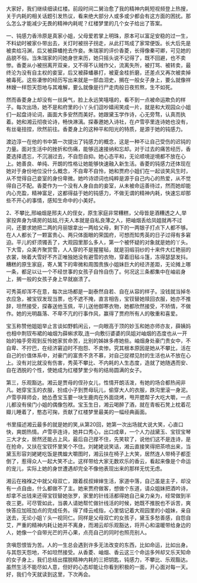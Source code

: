 
大家好，我们继续细读红楼。前段时间二舅治愈了我的精神内耗短视频登上热搜，关于内耗的相关话题引发热议，看来绝大部分人或多或少都会有这方面的困扰。那么怎么才能减少无畏的精神内耗呢？红楼梦里的几个女子给出了答案。

一、钝感力香泠原是真家小姐，父母爱若掌上明珠，原本可以富足安稳的过一生，不料幼时被家仆带出去，关灯时被拐子拐走，从此打骂成了家常便饭。长大后先是被卖给冯渊，后又被薛蟠抢去作妾。朱瑞家的评价香菱，长得像秦可卿，可见她的品貌不俗。当朱瑞家的问她身世来历，她只摇头说不记得了，既不回避，也不卖惨。香菱从小被拐离开双亲，又不得不认贼作父，流离失所，被打骂、被转卖，最终沦为没有自主权的妾室，后又被薛蟠暴打，被夏金桂折磨，还差点又再次被卖掉被毒死。这些凄惨的经历写出来就是一部血泪史，搁在一般女子身上，要么就像祥林嫂一样怨天怨地与其难解，要么就像是行尸走肉般日夜煎熬，生不如死。

然而香菱身上却没有一丝戾气，脸上永远笑嘻嘻的，看不到一点被命运欺负的样子。每次出场，她不是和府里的小丫头们逗吵嬉闹笑成一片，就是和大观园众小姐们一起盘诗论词，画面大多安然而美好。她跟黛玉学作诗，心无旁骛，认真而执着。她和湘云彻夜论诗，畅快淋漓。探春邀她入诗社，在卢雪亭里连诗她也没有，有丝毫扭捏，欣然前往。香菱身上的这种平和阳光的特质，是源于她的钝感力。

渡边淳一在他的书中第一次提出了钝感力的概念，这是一种不让自己受伤的迟钝的力量。面对生活中的挫折和伤痛，能够迅速接纳和忘却。对于过去的痛苦经历，香菱选择遗忘，不沉溺过去，不自怨自抑。她心态平和，无论顺境逆境都不放在心上。她善良、单纯、开朗的性格让她能够快速融入新生活。香菱的钝感力还体现在她对于身份地位没什么概念，不自卑不自怜，她和贾府小姐们在一起谈笑风生时，从不觉得自己妾室的身份卑微。她吟诗颂词也纯粹是源于自己内心的热爱，从不觉得自己不配。香菱作为一个没有人身自由的妾室，从未被命运善待过，然而她却能内心充盈，精神富足，这都得益于她的钝感力，不做无谓的精神内耗，快速忘却那些不开心的事情，感知生命中的小美好。

2、不攀比,邢岫烟是邢夫人的侄女，原生家庭非常糟糕，父母皆是酒糟透之人,举家投奔身为填房的姑姑,行夫人本就是自私良薄之人，把岫烟丢给凤姐就再不过问，还要求她把二两的月丽银拿出一两给父母，剩下的一两银子打点下人都不够。在人人都长了一颗富贵心、两只体面眼的荣国府，可想而知秀英的日子过得有多窘迫。平儿的虾须镯丢了，大观园里那么多人，第一个被怀疑的对象就是她的丫头。下大雪，众美齐聚赏雪，人人穿的不是猩猩毡，就是羽缎羽纱的十来件大红艳丽的衣裳，映着大雪好不齐正唯独她没有避雪的衣物，穿着旧毡斗篷，冻得瑟瑟发抖。糟糕的原生家庭，寄人篱下的卑微和周围贵族小姐妹巨大的经济差距，无论摊上哪一条，都足以让一个不经世事的女孩子自怜自伤了。何况这三条都集中在岫岩身上，搁一般的女孩子身上早就崩溃了。

可秀英却浑不在意，每次出场都是一副泰然自若、自在从容的样子。没钱就当掉冬衣应急，被宝钗发现当票，也不遮不掩，直言相告，宝钗替她赎回衣服，她亦不推辞，坦然接受，探春送他玉佩，平儿送他御寒衣物，她都欣然接受，不矫情，不做作。她的光明磊落、不卑不亢的行事作风，赢得了贾府所有人的敬重和喜爱。

宝玉称赞他姐姐举止言谈如野鹤闲云，一向眼高于顶的妙玉和她亦师亦友，薛姨妈也相中荆钗布裙的岫烟为薛蝌求取,连一向敷衍婆婆的凤姐对岫烟的态度也从一开始的袖手旁观到反怜她家贫命苦，比别的姊妹多疼她些。岫烟身处豪门贵女中，不自卑、不拧巴，在经济窘迫时不抱怨、不卖惨。究其根本原因是她从不攀比，活在自己的价值体系中，对豪门的富贵不贪不慕，对自己捉襟见肘的生活也从不放在心上。没有对比就没有伤害，秀英不攀比、不内耗的人生态度，造就了她随遇而安、自在洒脱的个性，使她成为红楼梦里少有的结局圆满的女子。

第三，乐观豁达。湘云是贾母的侄孙女儿，性情开朗活泼，有她的场合都热闹非凡。她穿宝玉的衣服，扮成小子到贾母玩儿，偷穿大人的衣服，跌沟里滚一身泥。卢雪亭拜师会，她怂恿宝玉要一块生鹿肉在外面烧烤，甩开腮帮子大吃大嚼，一点儿都没有侯门小姐的偶像包袱。宝玉生日，湘云喝醉了酒，就在青板石凳上枕着花瓣儿睡着了，憨态可掬，贡献了红楼梦里最美的一幅经典画面。

书里描述湘云最多的就是她的笑,从第20回，她第一次出场就大说大笑，心直口快，爽朗热情。卢雪亭连诗，她井口秀心，出口成章，一个人力战黛玉、宝钗宝琴三大才女，居然还能占上风，最后自己撑不住，先笑软了，说他们这不是连诗，是在抢命，又扶在宝钗怀里笑个不住。刘姥姥说笑话，湘云直接笑得把茶喷出来，当黛玉形容刘姥姥吃饭是携蝗大嚼图时，湘云扶在椅子上大笑，居然连人带椅子都歪倒了，惹得众人一起大笑不止。这样带给大家无数欢乐的香云，看起来像是个命运的宠儿，实际上她的身世遭遇却完全不像他表现出来的那样无忧无虑。

湘云在襁褓之中就父母双亡，跟着叔叔婶婶生活，家道中落，自己虽是主子，却没有一点自由，什么都做不了主。她来贾府做客，想做个东道，请众姐妹把酒吟诗，却拿不出钱来还得宝钗替她张罗，家里的针线活都得她自己亲力亲为，经常做到半夜三更。可尽管如此，当袭人请她帮忙做针线活的时候，她既不推脱也不诉苦，爽快答应加班加点的完成任务。得了绛云戒指，心里惦记着大观园里的小姐妹，亲自送去，无论小姐丫头一视同仁。同样是父母双亡的女孩子，黛玉多愁善感，自怨自艾，严重的精神内耗让她并不离身，而湘云却乐观豁达，将开心和温暖带给身边的人，她像一个自带光芒的开心果，点亮自己的同时也照亮别人。

贪嗔怨恨皆为苦。人的一生总会遇到许多无法改变的东西，比如命运，比如出身。与其怨天怨地，不如坦然接受。从香菱、岫烟、香云这三个命运多舛却又乐天知命的女子身上，我们总结出摆脱精神内耗的三把钥匙，钝感力，不攀比、乐观豁达。虽然生活不能尽如人意，但好的心态却能让你看到积极的一面，开心面对每一天。好，我们今天就读到这里，下次再会。


